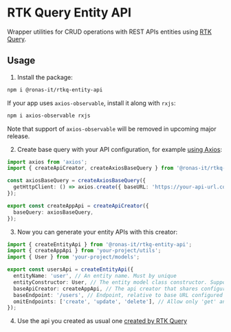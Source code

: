 # RTK Query Entity API

Wrapper utilities for CRUD operations with REST APIs entities using [RTK Query](https://redux-toolkit.js.org/rtk-query/overview).

## Usage

1. Install the package:

```sh
npm i @ronas-it/rtkq-entity-api
```

If your app uses `axios-observable`, install it along with `rxjs`:

```sh
npm i axios-observable rxjs
```

Note that support of `axios-observable` will be removed in upcoming major release.

2. Create base query with your API configuration, for example [using Axios](https://redux-toolkit.js.org/rtk-query/usage/customizing-queries#axios-basequery):

```ts
import axios from 'axios';
import { createApiCreator, createAxiosBaseQuery } from '@ronas-it/rtkq-entity-api';

const axiosBaseQuery = createAxiosBaseQuery({
  getHttpClient: () => axios.create({ baseURL: 'https://your-api-url.com' }),
});

export const createAppApi = createApiCreator({
  baseQuery: axiosBaseQuery,
});
```

3. Now you can generate your entity APIs with this creator:

```ts
import { createEntityApi } from '@ronas-it/rtkq-entity-api';
import { createAppApi } from 'your-project/utils';
import { User } from 'your-project/models';

export const usersApi = createEntityApi({
  entityName: 'user', // An entity name. Must by unique
  entityConstructor: User, // The entity model class constructor. Supports class-transformer
  baseApiCreator: createAppApi, // The api creator that shares configuration for new APIs
  baseEndpoint: '/users', // Endpoint, relative to base URL configured in the API creator
  omitEndpoints: ['create', 'update', 'delete'], // Allow only 'get' and 'search' methods
});
```

4. Use the api you created as usual one [created by RTK Query](https://redux-toolkit.js.org/rtk-query/overview#basic-usage)
